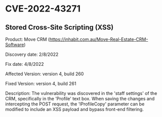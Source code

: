 # CVE-2022-43271

## Stored Cross-Site Scripting (XSS) 

Product: Move CRM (https://inhabit.com.au/Move-Real-Estate-CRM-Software)

Discovery date: 2/8/2022

Fix date: 4/8/2022

Affected Version: version 4, build 260

Fixed Version: version 4, build 261

Description:
The vulnerability was discovered in the 'staff settings' of the CRM, specifically in the 'Profile' text box. When saving the changes and intercepting the POST request, the 'lProfileCopy' parameter can be modified to include an XSS payload and bypass front-end filtering.

